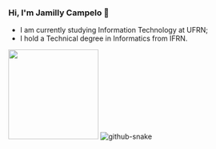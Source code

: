 ### Hi, I'm Jamilly Campelo 👋

- I am currently studying Information Technology at UFRN;
- I hold a Technical degree in Informatics from IFRN.

<img height="180em" src="https://github-readme-stats.vercel.app/api/top-langs/?username=jamilly-campelo&layout=compact&langs_count=16&theme=dracula"/>

<picture>
  <source media="(prefers-color-scheme: dark)" srcset="https://github.com/jamilly-campelo/jamilly-campelo/blob/output/github-contribution-grid-snake.svg" />
  <source media="(prefers-color-scheme: light)" srcset="https://github.com/jamilly-campelo/jamilly-campelo/blob/output/github-contribution-grid-snake.svg" />
  <img alt="github-snake" src="https://github.com/jamilly-campelo/jamilly-campelo/blob/output/github-contribution-grid-snake.svg" />
</picture>
